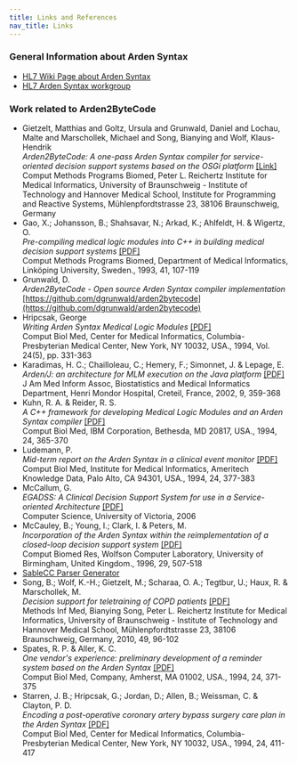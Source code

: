 ```yaml
---
title: Links and References
nav_title: Links
---
```


### General Information about Arden Syntax

*   [HL7 Wiki Page about Arden Syntax](http://wiki.hl7.org/index.php?title=Product_Arden)
*   [HL7 Arden Syntax workgroup](http://www.hl7.org/special/Committees/arden/index.cfm)

### Work related to Arden2ByteCode

*   Gietzelt, Matthias and Goltz, Ursula and Grunwald, Daniel and Lochau, Malte and Marschollek, Michael and Song, Bianying and Wolf, Klaus-Hendrik  
    _Arden2ByteCode: A one-pass Arden Syntax compiler for service-oriented decision support systems based on the OSGi platform_ [[Link]](http://dx.doi.org/10.1016/j.cmpb.2011.11.003)  
    Comput Methods Programs Biomed, Peter L. Reichertz Institute for Medical Informatics, University of Braunschweig - Institute of Technology and Hannover Medical School, Institute for Programming and Reactive Systems, Mühlenpfordtstrasse 23, 38106 Braunschweig, Germany
*   Gao, X.; Johansson, B.; Shahsavar, N.; Arkad, K.; Ahlfeldt, H. & Wigertz, O.  
    _Pre-compiling medical logic modules into C++ in building medical decision support systems_ [[PDF]](http://www.sciencedirect.com/science/article/pii/0169260793900702)  
    Comput Methods Programs Biomed, Department of Medical Informatics, Linköping University, Sweden., 1993, 41, 107-119
*   Grunwald, D.  
    _Arden2ByteCode - Open source Arden Syntax compiler implementation_  
    [https://github.com/dgrunwald/arden2bytecode](https://github.com/dgrunwald/arden2bytecode)
*   Hripcsak, George  
    _Writing Arden Syntax Medical Logic Modules_ [[PDF]](http://www.sciencedirect.com/science/article/pii/0010482594900027)  
    Comput Biol Med, Center for Medical Informatics, Columbia-Presbyterian Medical Center, New York, NY 10032, USA., 1994, Vol. 24(5), pp. 331-363
*   Karadimas, H. C.; Chailloleau, C.; Hemery, F.; Simonnet, J. & Lepage, E.  
    _Arden/J: an architecture for MLM execution on the Java platform_ [[PDF]](http://171.67.114.118/content/9/4/359.full)  
    J Am Med Inform Assoc, Biostatistics and Medical Informatics Department, Henri Mondor Hospital, Creteil, France, 2002, 9, 359-368
*   Kuhn, R. A. & Reider, R. S.  
    _A C++ framework for developing Medical Logic Modules and an Arden Syntax compiler_ [[PDF]](http://www.sciencedirect.com/science/article/pii/0010482594900035)  
    Comput Biol Med, IBM Corporation, Bethesda, MD 20817, USA., 1994, 24, 365-370
*   Ludemann, P.  
    _Mid-term report on the Arden Syntax in a clinical event monitor_ [[PDF]](http://www.sciencedirect.com/science/article/pii/0010482594900051)  
    Comput Biol Med, Institute for Medical Informatics, Ameritech Knowledge Data, Palo Alto, CA 94301, USA., 1994, 24, 377-383
*   McCallum, G.  
    _EGADSS: A Clinical Decision Support System for use in a Service- oriented Architecture_ [[PDF]](http://dspace.library.uvic.ca:8080/handle/1828/2296)  
    Computer Science, University of Victoria, 2006  
*   McCauley, B.; Young, I.; Clark, I. & Peters, M.  
    _Incorporation of the Arden Syntax within the reimplementation of a closed-loop decision support system_ [[PDF]](http://www.sciencedirect.com/science/article/pii/S0010480996900373)  
    Comput Biomed Res, Wolfson Computer Laboratory, University of Birmingham, United Kingdom., 1996, 29, 507-518
*   [SableCC Parser Generator](http://sablecc.org/)
*   Song, B.; Wolf, K.-H.; Gietzelt, M.; Scharaa, O. A.; Tegtbur, U.; Haux, R. & Marschollek, M.  
    _Decision support for teletraining of COPD patients_ [[PDF]](http://ieeexplore.ieee.org/xpls/abs_all.jsp?arnumber=5191193&tag=1)  
    Methods Inf Med, Bianying Song, Peter L. Reichertz Institute for Medical Informatics, University of Braunschweig - Institute of Technology and Hannover Medical School, Mühlenpfordtstrasse 23, 38106 Braunschweig, Germany, 2010, 49, 96-102
*   Spates, R. P. & Aller, K. C.  
    _One vendor's experience: preliminary development of a reminder system based on the Arden Syntax_ [[PDF]](http://www.sciencedirect.com/science/article/pii/0010482594900043)  
    Comput Biol Med, Company, Amherst, MA 01002, USA., 1994, 24, 371-375
*   Starren, J. B.; Hripcsak, G.; Jordan, D.; Allen, B.; Weissman, C. & Clayton, P. D.  
    _Encoding a post-operative coronary artery bypass surgery care plan in the Arden Syntax_ [[PDF]](http://www.sciencedirect.com/science/article/pii/0010482594900108)  
    Comput Biol Med, Center for Medical Informatics, Columbia-Presbyterian Medical Center, New York, NY 10032, USA., 1994, 24, 411-417
